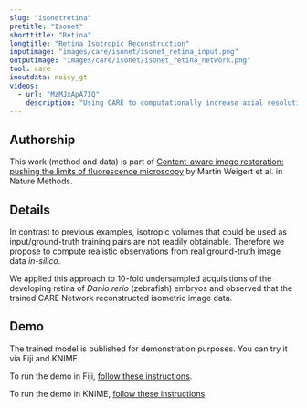 ```yaml
---
slug: "isonetretina"
pretitle: "Isonet"
shorttitle: "Retina"
longtitle: "Retina Isotropic Reconstruction"
inputimage: "images/care/isonet/isonet_retina_input.png"
outputimage: "images/care/isonet/isonet_retina_network.png"
tool: care
inoutdata: noisy_gt
videos:
  - url: "MzMJxApA7IQ"
    description: "Using CARE to computationally increase axial resolution of an imaged zebrafish retina to de-facto isometric resolution."  
---
```


## Authorship

This work (method and data) is part of [Content-aware image restoration: pushing the limits of fluorescence microscopy](http://dx.doi.org/10.1038/s41592-018-0216-7) by Martin Weigert et al. in Nature Methods. 

## Details

In contrast to previous examples, isotropic volumes that could be used as input/ground-truth training pairs are not readily obtainable. Therefore we propose to compute realistic observations from real ground-truth image data *in-silico*.

We applied this approach to 10-fold undersampled acquisitions of the developing retina of *Danio rerio* (zebrafish) embryos and observed that the trained CARE Network reconstructed isometric image data.

## Demo

The trained model is published for demonstration purposes. You can try it via Fiji and KNIME.

To run the demo in Fiji, [follow these instructions](https://github.com/CSBDeep/CSBDeep_website/wiki/Fiji-Command-%E2%80%93-Isotropic-Reconstruction-(Retina)).

To run the demo in KNIME, [follow these instructions](https://github.com/CSBDeep/CSBDeep_website/wiki/KNIME-Workflow-%E2%80%93-Isotropic-Reconstruction-(Retina)).

